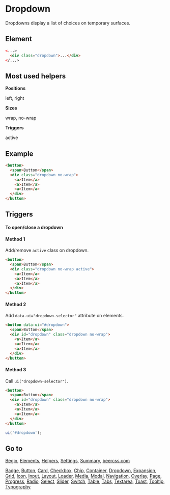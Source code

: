 # Dropdown

Dropdowns display a list of choices on temporary surfaces.

## Element

```html
<...>
  <div class="dropdown">...</div>
</...>
```

## Most used helpers

**Positions**

left, right

**Sizes**

wrap, no-wrap

**Triggers**

active

## Example

```html
<button>
  <span>Button</span>
  <div class="dropdown no-wrap">
    <a>Item</a>
    <a>Item</a>
    <a>Item</a>
  </div>
</button>
```

## Triggers 

#### To open/close a dropdown

#### Method 1

Add/remove `active` class on dropdown.

```html
<button>
  <span>Button</span>
  <div class="dropdown no-wrap active">
    <a>Item</a>
    <a>Item</a>
    <a>Item</a>
  </div>
</button>
```

#### Method 2

Add `data-ui="dropdown-selector"` attribute on elements.

```html
<button data-ui="#dropdown">
  <span>Button</span>
  <div id="dropdown" class="dropdown no-wrap">
    <a>Item</a>
    <a>Item</a>
    <a>Item</a>
  </div>
</button>
```

#### Method 3

Call `ui("dropdown-selector")`.

```html
<button>
  <span>Button</span>
  <div id="dropdown" class="dropdown no-wrap">
    <a>Item</a>
    <a>Item</a>
    <a>Item</a>
  </div>
</button>
```

```js
ui('#dropdown');
```

## Go to

[Begin](INDEX.md), [Elements](ELEMENTS.md), [Helpers](HELPERS.md), [Settings](SETTINGS.md), [Summary](SUMMARY.md), [beercss.com](https://www.beercss.com)

[Badge](BADGE.md), [Button](BUTTON.md), [Card](CARD.md), [Checkbox](CHECKBOX.md), [Chip](CHIP.md), [Container](CONTAINER.md), [Dropdown](DROPDOWN.md), [Expansion](EXPANSION.md), [Grid](GRID.md), [Icon](ICON.md), [Input](INPUT.md), [Layout](LAYOUT.md), [Loader](LOADER.md), [Media](MEDIA.md), [Modal](MODAL.md), [Navigation](NAVIGATION.md), [Overlay](OVERLAY.md), [Page](PAGE.md), [Progress](PROGRESS.md), [Radio](RADIO.md), [Select](SELECT.md), [Slider](SLIDER.md), [Switch](SWITCH.md), [Table](TABLE.md), [Tabs](TABS.md), [Textarea](TEXTAREA.md), [Toast](TOAST.md), [Tooltip](TOOLTIP.md), [Typography](TYPOGRAPHY.md)